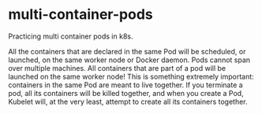 # multi-container-pods
Practicing multi container pods in k8s.

All the containers that are declared in the same Pod will be scheduled, or launched, on the same worker node or Docker daemon. Pods cannot span over multiple machines. All containers that are part of a pod will be launched on the same worker node!
This is something extremely important: containers in the same Pod are meant to live together. If you terminate a pod, all its containers will be killed together, and when you create a Pod, Kubelet will, at the very least, attempt to create all its containers together.
